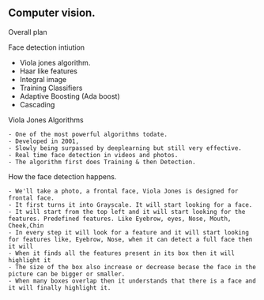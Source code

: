 Computer vision. 
----------------

Overall plan

Face detection intiution
 - Viola jones algorithm. 
 - Haar like features
 - Integral image
 - Training Classifiers
 - Adaptive Boosting (Ada boost)
 - Cascading


 Viola Jones Algorithms

 	- One of the most powerful algorithms todate.
 	- Developed in 2001, 
 	- Slowly being surpassed by deeplearning but still very effective.
 	- Real time face detection in videos and photos.
 	- The algorithm first does Training & then Detection.

How the face detection happens. 

 	- We'll take a photo, a frontal face, Viola Jones is designed for frontal face. 
 	- It first turns it into Grayscale. It will start looking for a face. 
 	- It will start from the top left and it will start looking for the features. Predefined features. Like Eyebrow, eyes, Nose, Mouth, Cheek,Chin
 	- In every step it will look for a feature and it will start looking for features like, Eyebrow, Nose, when it can detect a full face then it will
 	- When it finds all the features present in its box then it will highlight it 
 	- The size of the box also increase or decrease becase the face in the picture can be bigger or smaller. 
 	- When many boxes overlap then it understands that there is a face and it will finally highlight it.  


